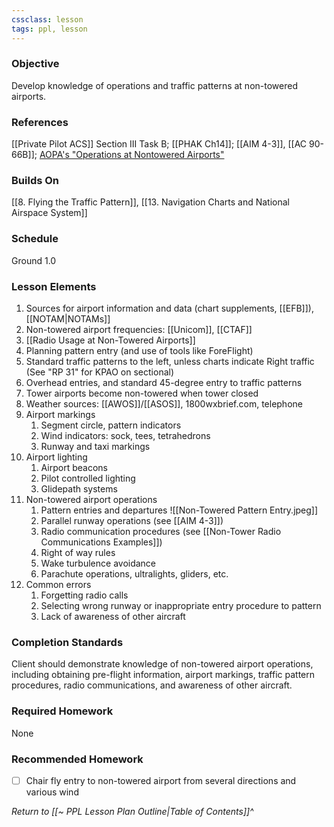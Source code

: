 ```yaml
---
cssclass: lesson
tags: ppl, lesson
---
```

### Objective
Develop knowledge of operations and traffic patterns at non-towered airports.

### References
[[Private Pilot ACS]] Section III Task B; [[PHAK Ch14]]; [[AIM 4-3]], [[AC 90-66B]]; [AOPA's "Operations at Nontowered Airports"](https://www.aopa.org/-/media/files/aopa/home/pilot-resources/asi/safety-advisors/sa08.pdf)

### Builds On
[[8. Flying the Traffic Pattern]], [[13. Navigation Charts and National Airspace System]]

### Schedule
Ground 1.0

### Lesson Elements
1. Sources for airport information and data (chart supplements, [[EFB]]), [[NOTAM|NOTAMs]]
2. Non-towered airport frequencies: [[Unicom]], [[CTAF]]
3. [[Radio Usage at Non-Towered Airports]]
5. Planning pattern entry (and use of tools like ForeFlight)
6. Standard traffic patterns to the left, unless charts indicate Right traffic (See "RP 31" for KPAO on sectional)
7. Overhead entries, and standard 45-degree entry to traffic patterns
8. Tower airports become non-towered when tower closed
9. Weather sources: [[AWOS]]/[[ASOS]], 1800wxbrief.com, telephone
10. Airport markings
	1. Segment circle, pattern indicators
	2. Wind indicators: sock, tees, tetrahedrons
	3. Runway and taxi markings
11. Airport lighting
	1. Airport beacons
	2. Pilot controlled lighting
	3. Glidepath systems
12. Non-towered airport operations
	1. Pattern entries and departures ![[Non-Towered Pattern Entry.jpeg]]
	3. Parallel runway operations (see [[AIM 4-3]])
	4. Radio communication procedures (see [[Non-Tower Radio Communications Examples]])
	5. Right of way rules
	6. Wake turbulence avoidance
	7. Parachute operations, ultralights, gliders, etc.
13. Common errors
	1. Forgetting radio calls
	2. Selecting wrong runway or inappropriate entry procedure to pattern
	3. Lack of awareness of other aircraft


### Completion Standards
Client should demonstrate knowledge of non-towered airport operations, including obtaining pre-flight information, airport markings, traffic pattern procedures, radio communications, and awareness of other aircraft.

### Required Homework
 None

### Recommended Homework 
- [ ] Chair fly entry to non-towered airport from several directions and various wind

*Return to [[~ PPL Lesson Plan Outline|Table of Contents]]^*